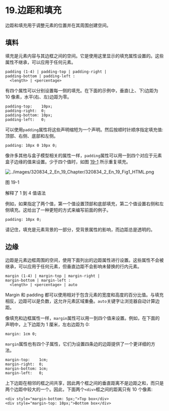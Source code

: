# 19.边距和填充

边距和填充用于调整元素的位置并在其周围创建空间。

## 填料

填充是元素内容与其边框之间的空间。它是使用这里显示的填充属性设置的。这些属性不继承，可以应用于任何元素。

```
padding (1-4) | padding-top | padding-right |
padding-bottom | padding-left :
  <length> | <percentage>

```

有四个属性可以分别设置每一侧的填充。在下面的示例中，垂直(上、下)边距为 10 像素，水平(右、左)边距为零。

```
padding-top:    10px;
padding-right:  0;
padding-bottom: 10px;
padding-left:   0;

```

可以使用`padding`属性将这些声明缩短为一个声明。然后按顺时针顺序指定填充值:顶部、右侧、底部和左侧。

```
padding: 10px 0 10px 0;

```

像许多其他与盒子模型相关的属性一样，`padding`属性可以用一到四个对应于元素盒子边缘的值来设置。少于四个值时，如图 [19-1](#Fig1) 所示重复填充。

![../images/320834_2_En_19_Chapter/320834_2_En_19_Fig1_HTML.png](../images/320834_2_En_19_Chapter/320834_2_En_19_Fig1_HTML.png)

图 19-1

解释了 1 到 4 值语法

例如，如果指定了两个值，第一个值设置顶部和底部填充，第二个值设置右侧和左侧填充。这给出了一种更短的方式来编写前面的例子。

```
padding: 10px 0;

```

请记住，填充是元素背景的一部分，受背景属性的影响，而边距总是透明的。

## 边缘

边距是元素边框周围的空间，使用下面列出的边距属性进行设置。这些属性不会被继承，可以应用于任何元素，但垂直边距不会影响未替换的行内元素。

```
margin (1-4) | margin-top | margin-right |
margin-bottom | margin-left :
  <length> | <percentage> | auto

```

Margin 和 padding 都可以使用相对于包含元素的宽度和高度的百分比值。与填充相反，边距可以是负数，这允许元素区域重叠。`auto`关键字让浏览器自动计算边距。

像填充和边框属性一样，`margin`属性可以用一到四个值来设置。例如，在下面的声明中，上下边距为 1 厘米，左右边距为 0:

```
margin: 1cm 0;

```

`margin`属性也有四个子属性，它们为设置四条边的边距提供了一个更详细的方法。

```
margin-top:    1cm;
margin-right:  0;
margin-bottom: 1cm;
margin-left:   0;

```

上下边距在相邻的框之间共享，因此两个框之间的垂直距离不是边距之和，而只是两个边距中较大的一个。因此，下面两个`<div>`框之间的距离只有 10 个像素:

```
<div style="margin-bottom: 5px;">Top box</div>
<div style="margin-top: 10px;">Bottom box</div>

```